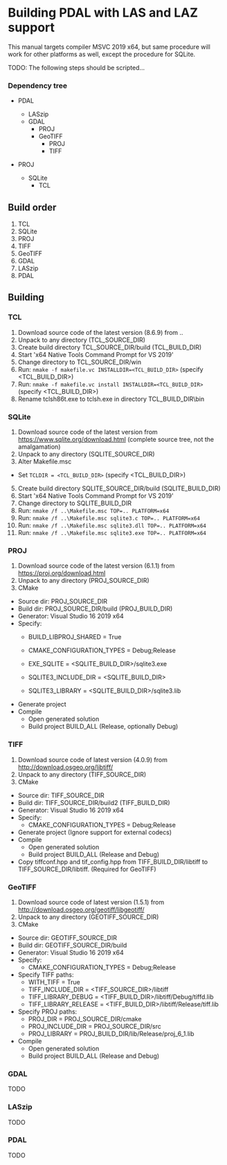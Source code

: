 # Building PDAL with LAS and LAZ support
This manual targets compiler MSVC 2019 x64, but same procedure will work for other platforms as well, except the procedure for SQLite.

TODO: The following steps should be scripted...

### Dependency tree
* PDAL
  * LASzip
  * GDAL
    * PROJ 
    * GeoTIFF
      * PROJ
      * TIFF

* PROJ
  * SQLite
    * TCL
    
## Build order
1. TCL
2. SQLite
3. PROJ
4. TIFF
5. GeoTIFF
6. GDAL
7. LASzip
8. PDAL

## Building
### TCL
1. Download source code of the latest version (8.6.9) from ..
2. Unpack to any directory (TCL_SOURCE_DIR)
3. Create build directory TCL_SOURCE_DIR/build (TCL_BUILD_DIR)
4. Start 'x64 Native Tools Command Prompt for VS 2019'
5. Change directory to TCL_SOURCE_DIR/win
6. Run: `nmake -f makefile.vc INSTALLDIR=<TCL_BUILD_DIR>` (specify <TCL_BUILD_DIR>)
7. Run: `nmake -f makefile.vc install INSTALLDIR=<TCL_BUILD_DIR>` (specify <TCL_BUILD_DIR>)
8. Rename tclsh86t.exe to tclsh.exe in directory TCL_BUILD_DIR\bin

### SQLite
1. Download source code of the latest version from <https://www.sqlite.org/download.html> (complete source tree, not the amalgamation)
2. Unpack to any directory (SQLITE_SOURCE_DIR)
3. Alter Makefile.msc
  * Set `TCLDIR = <TCL_BUILD_DIR>` (specify <TCL_BUILD_DIR>)
5. Create build directory SQLITE_SOURCE_DIR/build (SQLITE_BUILD_DIR)
6. Start 'x64 Native Tools Command Prompt for VS 2019'
7. Change directory to SQLITE_BUILD_DIR
6. Run: `nmake /f ..\Makefile.msc TOP=.. PLATFORM=x64`
7. Run: `nmake /f ..\Makefile.msc sqlite3.c TOP=.. PLATFORM=x64`
8. Run: `nmake /f ..\Makefile.msc sqlite3.dll TOP=.. PLATFORM=x64`
9. Run: `nmake /f ..\Makefile.msc sqlite3.exe TOP=.. PLATFORM=x64`

### PROJ
1. Download source code of the latest version (6.1.1) from <https://proj.org/download.html>
2. Unpack to any directory (PROJ_SOURCE_DIR)
3. CMake
  * Source dir: PROJ_SOURCE_DIR
  * Build dir: PROJ_SOURCE_DIR/build (PROJ_BUILD_DIR)
  * Generator: Visual Studio 16 2019 x64
  * Specify:
    * BUILD_LIBPROJ_SHARED = True 
    * CMAKE_CONFIGURATION_TYPES = Debug;Release 

    * EXE_SQLITE = <SQLITE_BUILD_DIR>/sqlite3.exe
    * SQLITE3_INCLUDE_DIR = <SQLITE_BUILD_DIR>
    * SQLITE3_LIBRARY = <SQLITE_BUILD_DIR>/sqlite3.lib
  * Generate project
* Compile
  * Open generated solution
  * Build project BUILD_ALL (Release, optionally Debug)

### TIFF
1. Download source code of latest version (4.0.9) from <http://download.osgeo.org/libtiff/>
2. Unpack to any directory (TIFF_SOURCE_DIR)
3. CMake
  * Source dir: TIFF_SOURCE_DIR
  * Build dir: TIFF_SOURCE_DIR/build2 (TIFF_BUILD_DIR)
  * Generator: Visual Studio 16 2019 x64
  * Specify:
    * CMAKE_CONFIGURATION_TYPES = Debug;Release
  * Generate project (Ignore support for external codecs)
* Compile
  * Open generated solution
  * Build project BUILD_ALL (Release and Debug)
* Copy tiffconf.hpp and tif_config.hpp from TIFF_BUILD_DIR/libtiff to TIFF_SOURCE_DIR/libtiff. (Required for GeoTIFF)

### GeoTIFF
1. Download source code of latest version (1.5.1) from <http://download.osgeo.org/geotiff/libgeotiff/>
2. Unpack to any directory (GEOTIFF_SOURCE_DIR)
3. CMake
  * Source dir: GEOTIFF_SOURCE_DIR
  * Build dir: GEOTIFF_SOURCE_DIR/build
  * Generator: Visual Studio 16 2019 x64
  * Specify:
    * CMAKE_CONFIGURATION_TYPES = Debug;Release
  * Specify TIFF paths:
    * WITH_TIFF = True
    * TIFF_INCLUDE_DIR = <TIFF_SOURCE_DIR>/libtiff
    * TIFF_LIBRARY_DEBUG = <TIFF_BUILD_DIR>/libtiff/Debug/tiffd.lib
    * TIFF_LIBRARY_RELEASE = <TIFF_BUILD_DIR>/libtiff/Release/tiff.lib
  * Specify PROJ paths:
    * PROJ_DIR = PROJ_SOURCE_DIR/cmake
    * PROJ_INCLUDE_DIR = PROJ_SOURCE_DIR/src
    * PROJ_LIBRARY = PROJ_BUILD_DIR/lib/Release/proj_6_1.lib
* Compile
  * Open generated solution
  * Build project BUILD_ALL (Release and Debug)

### GDAL
TODO

### LASzip
TODO

### PDAL
TODO